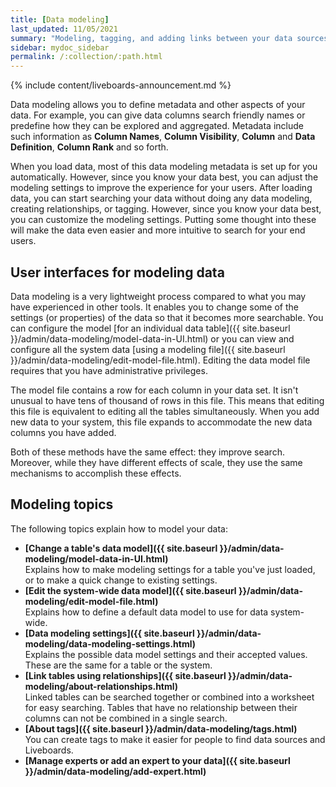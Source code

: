 ```yaml
---
title: [Data modeling]
last_updated: 11/05/2021
summary: "Modeling, tagging, and adding links between your data sources can make the data even easier to search."
sidebar: mydoc_sidebar
permalink: /:collection/:path.html
---
```


{% include content/liveboards-announcement.md %}

Data modeling allows you to define metadata and other aspects of your data.  For
example, you can give data columns search friendly names or predefine how they
can be explored and aggregated. Metadata include such information as **Column Names**, **Column Visibility**, **Column** and **Data Definition**, **Column Rank** and so forth.

When you load data, most of this data modeling metadata is set up for you automatically. However, since you know your data best, you can adjust the modeling settings to improve the experience for your users. After
loading data, you can start searching your data without doing any data modeling,
creating relationships, or tagging. However, since you know your data best, you
can customize the modeling settings. Putting some thought into these will make
the data even easier and more intuitive to search for your end users.


## User interfaces for modeling data

Data modeling is a very lightweight process compared to what you may have
experienced in other tools. It enables you to change some of the settings (or properties) of the data so that it becomes more searchable. You can configure the model [for an individual data table]({{ site.baseurl }}/admin/data-modeling/model-data-in-UI.html) or you can view and configure all the system data [using a modeling file]({{ site.baseurl }}/admin/data-modeling/edit-model-file.html).
Editing the data model file requires that you have administrative privileges.

The model file contains a row for each column in your data set. It isn't unusual
to have tens of thousand of rows in this file. This means that editing this file is
equivalent to editing all the tables simultaneously. When you add new data to your
system, this file expands to accommodate the new data columns you have added.

Both of these methods have the same effect: they improve search. Moreover,
while they have different effects of scale, they use the same mechanisms to
accomplish these effects.

## Modeling topics

The following topics explain how to model your data:

- **[Change a table's data model]({{ site.baseurl }}/admin/data-modeling/model-data-in-UI.html)**  
Explains how to make modeling settings for a table you've just loaded, or to make a quick change to existing settings.
- **[Edit the system-wide data model]({{ site.baseurl }}/admin/data-modeling/edit-model-file.html)**  
Explains how to define a default data model to use for data system-wide.
- **[Data modeling settings]({{ site.baseurl }}/admin/data-modeling/data-modeling-settings.html)**  
Explains the possible data model settings and their accepted values. These are the same for a table or the system.
- **[Link tables using relationships]({{ site.baseurl }}/admin/data-modeling/about-relationships.html)**  
Linked tables can be searched together or combined into a worksheet for easy searching. Tables that have no relationship between their columns can not be combined in a single search.
- **[About tags]({{ site.baseurl }}/admin/data-modeling/tags.html)**  
 You can create tags to make it easier for people to find data sources and Liveboards.
- **[Manage experts or add an expert to your data]({{ site.baseurl }}/admin/data-modeling/add-expert.html)**
